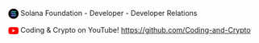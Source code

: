 <img src="solana-icon.png" alt="solana" width="20" align="center"/> Solana Foundation - Developer - Developer Relations   
   
<img src="youtube-icon.png" alt="youtube" width="20" align="center"/> Coding & Crypto on YouTube! https://github.com/Coding-and-Crypto
